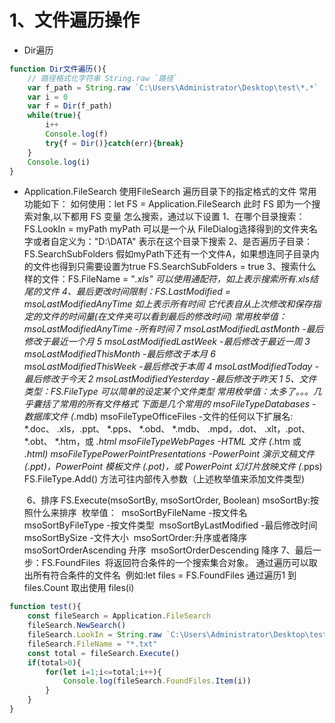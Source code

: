 # 1、文件遍历操作

- Dir遍历

```javascript
function Dir文件遍历(){
	// 路径格式化字符串 String.raw `路径`
	var f_path = String.raw `C:\Users\Administrator\Desktop\test\*.*`
	var i = 0
	var f = Dir(f_path)
	while(true){
		i++
		Console.log(f)
		try{f = Dir()}catch(err){break}
	}
	Console.log(i)
}
```

- Application.FileSearch
  使用FileSearch 遍历目录下的指定格式的文件
  常用功能如下：
  	如何使用：let FS = Application.FileSearch
  	此时 FS 即为一个搜索对象,以下都用 FS 变量 
  		怎么搜索，通过以下设置
  		1、在哪个目录搜索：FS.LookIn = myPath
  			myPath 可以是一个从 FileDialog选择得到的文件夹名字或者自定义为："D:\\DATA"
  			表示在这个目录下搜索
  		2、是否遍历子目录：FS.SearchSubFolders
  			假如myPath下还有一个文件A，如果想连同子目录内的文件也得到只需要设置为true
  			FS.SearchSubFolders = true
  		3、搜索什么样的文件：FS.FileName = "*.xls"
  			可以使用通配符，如上表示搜索所有.xls结尾的文件
  		4、最后更改时间限制：FS.LastModified = msoLastModifiedAnyTime
  			如上表示所有时间
  			它代表自从上次修改和保存指定的文件的时间量(在文件夹可以看到最后的修改时间)
  			常用枚举值：
  				msoLastModifiedAnyTime		-所有时间 				7
  				msoLastModifiedLastMonth	-最后修改于最近一个月		5
  				msoLastModifiedLastWeek	-最后修改于最近一周		3
  				msoLastModifiedThisMonth	-最后修改于本月			6
  				msoLastModifiedThisWeek	-最后修改于本周			4
  				msoLastModifiedToday		-最后修改于今天			2
  				msoLastModifiedYesterday	-最后修改于昨天			1
  		5、文件类型：FS.FileType
  			可以简单的设定某个文件类型
  			常用枚举值：太多了。。。几乎囊括了常用的所有文件格式
  			下面是几个常用的
  			msoFileTypeDatabases 	-数据库文件 (*.mdb)
  			msoFileTypeOfficeFiles	-文件的任何以下扩展名: *.doc、 .xls，.ppt、 *.pps、 *.obd、 *.mdb、 .mpd，.dot、 .xlt，.pot、 *.obt、 *.htm，或 *.html
  			msoFileTypeWebPages		-HTML 文件 (*.htm 或 *.html)
  			msoFileTypePowerPointPresentations
  									-PowerPoint 演示文稿文件 (.ppt)，PowerPoint 模板文件 (.pot)，或 PowerPoint 幻灯片放映文件 (*.pps)
  			FS.FileType.Add() 方法可往内部传入参数（上述枚举值来添加文件类型)
  		

  ​		6、排序 FS.Execute(msoSortBy, msoSortOrder, Boolean)
  ​			msoSortBy:按照什么来排序
  ​			枚举值：
  ​			msoSortByFileName 	-按文件名
  ​			msoSortByFileType	-按文件类型
  ​			msoSortByLastModified	-最后修改时间
  ​			msoSortBySize		-文件大小
  ​			msoSortOrder:升序或者降序
  ​			msoSortOrderAscending	升序
  ​			msoSortOrderDescending	降序
  ​		7、最后一步：FS.FoundFiles
  ​			将返回符合条件的一个搜索集合对象。
  ​			通过遍历可以取出所有符合条件的文件名
  ​			例如:let files = FS.FoundFiles
  ​			通过遍历1 到 files.Count 取出使用 files(i)

```javascript
function test(){
	const fileSearch = Application.FileSearch
	fileSearch.NewSearch()
	fileSearch.LookIn = String.raw `C:\Users\Administrator\Desktop\test`
	fileSearch.FileName = "*.txt"
	const total = fileSearch.Execute() 
	if(total>0){
		for(let i=1;i<=total;i++){
			Console.log(fileSearch.FoundFiles.Item(i))
		}
	}
}
```